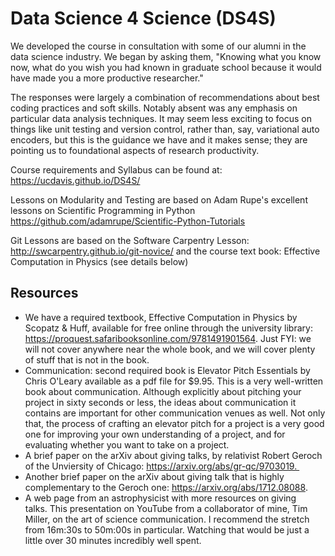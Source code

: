# Data Science 4 Science (DS4S)

We developed the course in consultation with some of our alumni in the data science industry. We began by asking them, "Knowing what you know now, what do you wish you had known in graduate school because it would have made you a more productive researcher."

The responses were largely a combination of recommendations about best coding practices and soft skills. Notably absent was any emphasis on particular data analysis techniques. It may seem less exciting to focus on things like unit testing and version control, rather than, say, variational auto encoders, but this is the guidance we have and it makes sense; they are pointing us to foundational aspects of research productivity. 

Course requirements and Syllabus can be found at: https://ucdavis.github.io/DS4S/

Lessons on Modularity and Testing are based on Adam Rupe's excellent lessons on Scientific Programming in Python https://github.com/adamrupe/Scientific-Python-Tutorials

Git Lessons are based on the Software Carpentry Lesson: http://swcarpentry.github.io/git-novice/ and the course text book: Effective Computation in Physics (see details below)



## Resources
* We have a required textbook, Effective Computation in Physics by Scopatz & Huff, available for free online through the university library: https://proquest.safaribooksonline.com/9781491901564. Just FYI: we will not cover anywhere near the whole book, and we will cover plenty of stuff that is not in the book.
* Communication: second required book is Elevator Pitch Essentials by Chris O'Leary available as a pdf file for $9.95. This is a very well-written book about communication. Although explicitly about pitching your project in sixty seconds or less, the ideas about communication it contains are important for other communication venues as well. Not only that, the process of crafting an elevator pitch for a project is a very good one for improving your own understanding of a project, and for evaluating whether you want to take on a project.
* A brief paper on the arXiv about giving talks, by relativist Robert Geroch of the Unviersity of Chicago: https://arxiv.org/abs/gr-qc/9703019. 
* Another brief paper on the arXiv about giving talk that is highly complementary to the Geroch one: https://arxiv.org/abs/1712.08088.
* A web page from an astrophysicist with more resources on giving talks. This presentation on YouTube from a collaborator of mine, Tim Miller, on the art of science communication. I recommend the stretch from 16m:30s to 50m:00s in particular. Watching that would be just a little over 30 minutes incredibly well spent. 